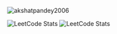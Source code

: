 <p align="left"> <img src="https://komarev.com/ghpvc/?username=akshatpandey2006&label=Profile%20views&color=0e75b6&style=flat" alt="akshatpandey2006" /> </p>

![LeetCode Stats](https://leetcard.jacoblin.cool/Good_Coder_3231?theme=dark&font=baloo&ext=heatmap)
![LeetCode Stats](https://leetcard.jacoblin.cool/Good_Coder_3231?theme=dark&font=baloo)

